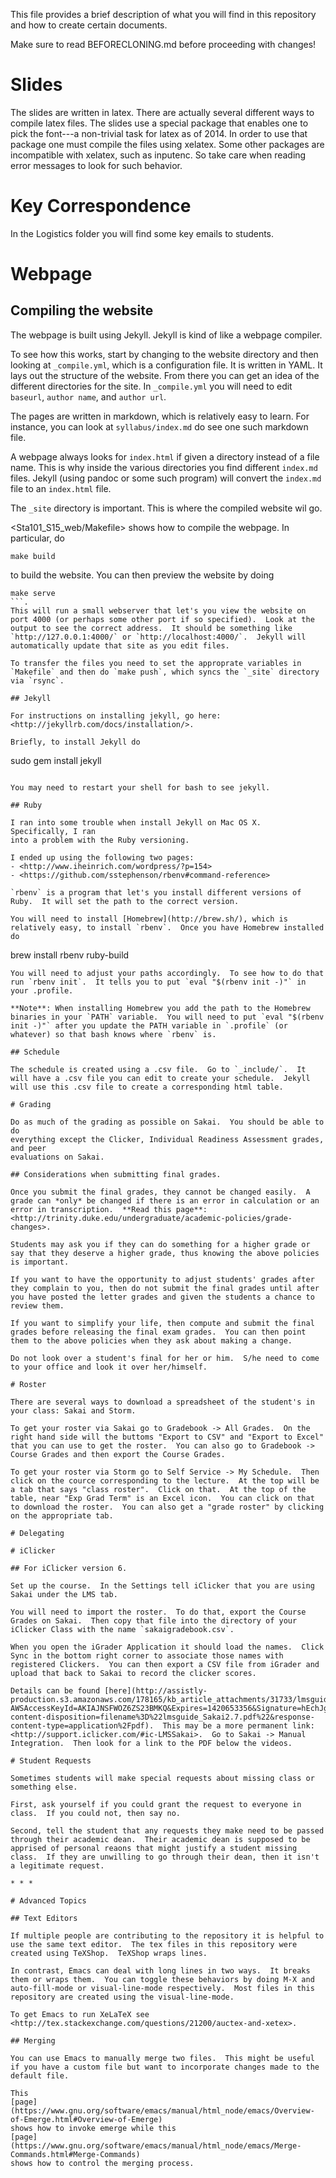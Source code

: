 This file provides a brief description of what you will find in this repository and how to create certain documents.

Make sure to read BEFORECLONING.md before proceeding with changes!

# Slides

The slides are written in latex.  There are actually several different ways to compile latex files.  The slides use a special package that enables one to pick the font---a non-trivial task for latex as of 2014.  In order to use that package one must compile the files using xelatex.  Some other packages are incompatible with xelatex, such as inputenc.  So take care when reading error messages to look for such behavior.

# Key Correspondence

In the Logistics folder you will find some key emails to students.

# Webpage

## Compiling the website

The webpage is built using Jekyll.  Jekyll is kind of like a webpage compiler.

To see how this works, start by changing to the website directory and then looking at `_compile.yml`, which is a configuration file.  It is written in YAML.  It lays out the structure of the website.  From there you can get an idea of the different directories for the site.  In `_compile.yml` you will need to edit `baseurl`, `author name`, and `author url`.

The pages are written in markdown, which is relatively easy to learn.  For instance, you can look at `syllabus/index.md` do see one such markdown file.

A webpage always looks for `index.html` if given a directory instead of a file name.  This is why inside the various directories you find different `index.md` files.  Jekyll (using pandoc or some such program) will convert the `index.md` file to an `index.html` file.

The `_site` directory is important.  This is where the compiled website wil go.

<Sta101_S15_web/Makefile> shows how to compile the webpage.  In particular, do
```
make build
```
to build the website.  You can then preview the website by doing
```
make serve
```.
This will run a small webserver that let's you view the website on port 4000 (or perhaps some other port if so specified).  Look at the output to see the correct address.  It should be something like `http://127.0.0.1:4000/` or `http://localhost:4000/`.  Jekyll will automatically update that site as you edit files.

To transfer the files you need to set the approprate variables in `Makefile` and then do `make push`, which syncs the `_site` directory via `rsync`.

## Jekyll

For instructions on installing jekyll, go here: <http://jekyllrb.com/docs/installation/>.

Briefly, to install Jekyll do
```
sudo gem install jekyll
```.

You may need to restart your shell for bash to see jekyll.

## Ruby

I ran into some trouble when install Jekyll on Mac OS X.  Specifically, I ran
into a problem with the Ruby versioning.

I ended up using the following two pages:
- <http://www.iheinrich.com/wordpress/?p=154>
- <https://github.com/sstephenson/rbenv#command-reference>

`rbenv` is a program that let's you install different versions of Ruby.  It will set the path to the correct version.

You will need to install [Homebrew](http://brew.sh/), which is relatively easy, to install `rbenv`.  Once you have Homebrew installed do
```
brew install rbenv ruby-build
```
You will need to adjust your paths accordingly.  To see how to do that run `rbenv init`.  It tells you to put `eval "$(rbenv init -)"` in your .profile.

**Note**: When installing Homebrew you add the path to the Homebrew binaries in your `PATH` variable.  You will need to put `eval "$(rbenv init -)"` after you update the PATH variable in `.profile` (or whatever) so that bash knows where `rbenv` is.

## Schedule

The schedule is created using a .csv file.  Go to `_include/`.  It will have a .csv file you can edit to create your schedule.  Jekyll will use this .csv file to create a corresponding html table.

# Grading

Do as much of the grading as possible on Sakai.  You should be able to do
everything except the Clicker, Individual Readiness Assessment grades, and peer
evaluations on Sakai.

## Considerations when submitting final grades.

Once you submit the final grades, they cannot be changed easily.  A grade can *only* be changed if there is an error in calculation or an error in transcription.  **Read this page**: <http://trinity.duke.edu/undergraduate/academic-policies/grade-changes>.

Students may ask you if they can do something for a higher grade or say that they deserve a higher grade, thus knowing the above policies is important.

If you want to have the opportunity to adjust students' grades after they complain to you, then do not submit the final grades until after you have posted the letter grades and given the students a chance to review them.

If you want to simplify your life, then compute and submit the final grades before releasing the final exam grades.  You can then point them to the above policies when they ask about making a change.

Do not look over a student's final for her or him.  S/he need to come to your office and look it over her/himself.

# Roster

There are several ways to download a spreadsheet of the student's in your class: Sakai and Storm.

To get your roster via Sakai go to Gradebook -> All Grades.  On the right hand side will the buttoms "Export to CSV" and "Export to Excel" that you can use to get the roster.  You can also go to Gradebook -> Course Grades and then export the Course Grades.

To get your roster via Storm go to Self Service -> My Schedule.  Then click on the cource corresponding to the lecture.  At the top will be a tab that says "class roster".  Click on that.  At the top of the table, near "Exp Grad Term" is an Excel icon.  You can click on that to download the roster.  You can also get a "grade roster" by clicking on the appropriate tab.

# Delegating 

# iClicker

## For iClicker version 6.

Set up the course.  In the Settings tell iClicker that you are using Sakai under the LMS tab.

You will need to import the roster.  To do that, export the Course Grades on Sakai.  Then copy that file into the directory of your iClicker Class with the name `sakaigradebook.csv`.

When you open the iGrader Application it should load the names.  Click Sync in the bottom right corner to associate those names with registered Clickers.  You can then export a CSV file from iGrader and upload that back to Sakai to record the clicker scores.

Details can be found [here](http://assistly-production.s3.amazonaws.com/178165/kb_article_attachments/31733/lmsguide_Sakai2.7_original.pdf?AWSAccessKeyId=AKIAJNSFWOZ6ZS23BMKQ&Expires=1420653356&Signature=hEchJgYbII8WmSpJhbUPb1cspJg%3D&response-content-disposition=filename%3D%22lmsguide_Sakai2.7.pdf%22&response-content-type=application%2Fpdf).  This may be a more permanent link: <http://support.iclicker.com/#ic-LMSSakai>.  Go to Sakai -> Manual Integration.  Then look for a link to the PDF below the videos.

# Student Requests

Sometimes students will make special requests about missing class or something else.

First, ask yourself if you could grant the request to everyone in class.  If you could not, then say no.

Second, tell the student that any requests they make need to be passed through their academic dean.  Their academic dean is supposed to be apprised of personal reaons that might justify a student missing class.  If they are unwilling to go through their dean, then it isn't a legitimate request.

* * *

# Advanced Topics

## Text Editors

If multiple people are contributing to the repository it is helpful to use the same text editor.  The tex files in this repository were created using TeXShop.  TeXShop wraps lines.

In contrast, Emacs can deal with long lines in two ways.  It breaks them or wraps them.  You can toggle these behaviors by doing M-X and auto-fill-mode or visual-line-mode respectively.  Most files in this repository are created using the visual-line-mode.

To get Emacs to run XeLaTeX see <http://tex.stackexchange.com/questions/21200/auctex-and-xetex>.

## Merging

You can use Emacs to manually merge two files.  This might be useful if you have a custom file but want to incorporate changes made to the default file.

This
[page](https://www.gnu.org/software/emacs/manual/html_node/emacs/Overview-of-Emerge.html#Overview-of-Emerge)
shows how to invoke emerge while this
[page](https://www.gnu.org/software/emacs/manual/html_node/emacs/Merge-Commands.html#Merge-Commands)
shows how to control the merging process.
